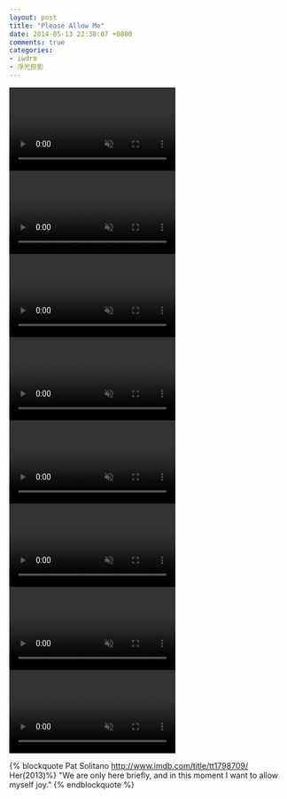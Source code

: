 ```yaml
---
layout: post
title: "Please Allow Me"
date: 2014-05-13 22:38:07 +0800
comments: true
categories:
- iwdrm
- 浮光掠影
---
```


<video autoplay loop muted playsinline>
    <source src="/downloads/video/movie_clips/her_1_400.mp4" type="video/mp4">
    <p>Your browser doesn't support this embedded video.</p>
</video>
<video autoplay loop muted playsinline>
    <source src="/downloads/video/movie_clips/her_2_400.mp4" type="video/mp4">
    <p>Your browser doesn't support this embedded video.</p>
</video>
<video autoplay loop muted playsinline>
    <source src="/downloads/video/movie_clips/her_3_400.mp4" type="video/mp4">
    <p>Your browser doesn't support this embedded video.</p>
</video>
<video autoplay loop muted playsinline>
    <source src="/downloads/video/movie_clips/her_4_400.mp4" type="video/mp4">
    <p>Your browser doesn't support this embedded video.</p>
</video>
<video autoplay loop muted playsinline>
    <source src="/downloads/video/movie_clips/her_5_400.mp4" type="video/mp4">
    <p>Your browser doesn't support this embedded video.</p>
</video>
<video autoplay loop muted playsinline>
    <source src="/downloads/video/movie_clips/her_6_400.mp4" type="video/mp4">
    <p>Your browser doesn't support this embedded video.</p>
</video>
<video autoplay loop muted playsinline>
    <source src="/downloads/video/movie_clips/her_7_400.mp4" type="video/mp4">
    <p>Your browser doesn't support this embedded video.</p>
</video>
<video autoplay loop muted playsinline>
    <source src="/downloads/video/movie_clips/her_8_400.mp4" type="video/mp4">
    <p>Your browser doesn't support this embedded video.</p>
</video>

{% blockquote Pat Solitano  http://www.imdb.com/title/tt1798709/ Her(2013)%}
"We are only here briefly, and in this moment I want to allow myself joy."
{% endblockquote %}
